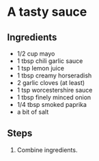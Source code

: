 # A tasty sauce

## Ingredients
* 1/2 cup mayo
* 1 tbsp chili garlic sauce
* 1 tsp lemon juice
* 1 tbsp creamy horseradish
* 2 garlic cloves (at least)
* 1 tsp worcestershire sauce
* 1 tbsp finely minced onion
* 1/4 tbsp smoked paprika
* a bit of salt

## Steps
1. Combine ingredients.
